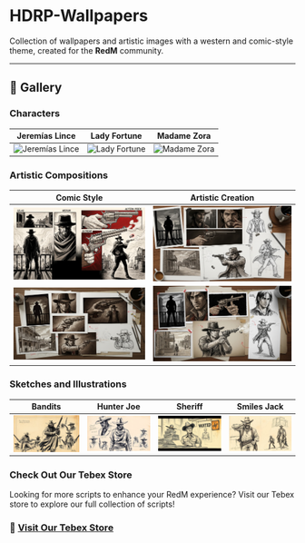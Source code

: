 # HDRP-Wallpapers

Collection of wallpapers and artistic images with a western and comic-style theme, created for the **RedM** community.

---

## 🎨 Gallery

### Characters
| Jeremías Lince | Lady Fortune | Madame Zora |
| :---: | :---: | :---: |
| ![Jeremías Lince](./characters/jeremias_lince.png) | ![Lady Fortune](./characters/lady_fortune.png) | ![Madame Zora](./characters/madame_zora.png) |

### Artistic Compositions
| Comic Style | Artistic Creation |
| :---: | :---: |
| ![Comic Style](./compositions/art_comic.png) | ![Artistic Creation](./compositions/art_creation.png) |
| ![Composite](./compositions/art_composite.png) | ![Artistic Style](./compositions/art_style.png) |

### Sketches and Illustrations
| Bandits | Hunter Joe | Sheriff | Smiles Jack |
| :---: | :---: | :---: | :---: |
| ![Bandits](./drawings-small/bandits.png) | ![Hunter Joe](./drawings-small/hunter_joe.png) | ![Sheriff](./drawings-small/sheriff.png) | ![Smiles Jack](./drawings-small/smiles_jack.png) |


### Check Out Our Tebex Store
Looking for more scripts to enhance your RedM experience? Visit our Tebex store to explore our full collection of scripts!

### 🔗 [Visit Our Tebex Store](https://cazadores-de-dados-rp.tebex.io/)